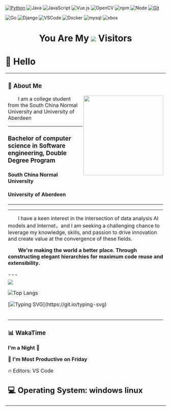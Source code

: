 

<!--
**david188888/david188888** is a ✨ _special_ ✨ repository because its `README.md` (this file) appears on your GitHub profile.

Here are some ideas to get you started:

- 🔭 I’m currently working on ...
- 🌱 I’m currently learning ...
- 👯 I’m looking to collaborate on ...
- 🤔 I’m looking for help with ...
- 💬 Ask me about ...
- 📫 How to reach me: ...
- 😄 Pronouns: ...
- ⚡ Fun fact: ...
-->
  <!-- profile logo 个人资料徽标 -->
[![Python](https://img.shields.io/badge/-Python-37A6AB?style=flat-square&logo=python&logoColor=ffffff)](https://www.python.org/)
![Java](https://img.shields.io/badge/-Java-007396?style=flat-square&logo=java&logoColor=ffffff)
![JavaScript](https://img.shields.io/badge/JavaScript-F7DF1E?style=flat-square&logo=JavaScript&logoColor=ffffff)
![Vue.js](https://img.shields.io/badge/-Vue.js-4FC08D?style=flat-square&logo=Vue.js&logoColor=ffffff)
![OpenCV](https://img.shields.io/badge/-OpenCV-361522?style=flat-square&logo=opencv&logoColor=ffffff)
![npm](https://img.shields.io/badge/-NPM-CB3837?style=flat-square&logo=npm&logoColor=white)
![Node](https://img.shields.io/badge/Node.js-43853D.svg?logo=node.js&logoColor=white)
[![Git](https://img.shields.io/badge/-Git-f05032?style=flat-square&logo=git&logoColor=white)](https://git-scm.com/)

![Go](https://img.shields.io/badge/Go-00ADD8.svg?logo=go&logoColor=white)
![Django](https://img.shields.io/badge/Django-092E20.svg?logo=django&logoColor=white)
![VSCode](https://img.shields.io/badge/VSCode-007ACC?logo=visual-studio-code&logoColor=white)
![Docker](https://img.shields.io/badge/Docker-2496ED?logo=docker&logoColor=white)
![mysql](https://img.shields.io/badge/mysql-00000f.svg?logo=mysql&logoColor=white)
![xbox](https://img.shields.io/badge/xbox-107C10.svg?logo=xbox&logoColor=white)

  <div align="center">
  <h1>
    You Are My <img src="https://profile-counter.glitch.me/david188888/count.svg"> Visitors
  </h1>
  </div>

#  🙋 Hello

<table>
<tr><td>

<!-- About me 关于我 -->
### 🤺 About Me
  
<img align="right" width="250" src="https://cdn.jsdelivr.net/gh/sun0225SUN/sun0225SUN/assets/images/hi.gif" />

<p>&emsp;&emsp;I am a college student from the South China Normal University and University of Aberdeen </p>
  
  
  
---
### Bachelor of computer science in Software engineering, Double Degree Program
####     South China Normal University
#### University of Aberdeen 
---
  
  
---
<p>&emsp;&emsp;I have a keen interest in the intersection of data analysis AI models and Internet，and I am seeking a challenging chance to leverage my knowledge, skills, and passion to drive innovation and create value at the convergence of these fields. </p>
<p><strong>&emsp;&emsp;We're making the world a better place. Through constructing elegant hierarchies for maximum code reuse and extensibility.</strong></p>
---
</td></tr>

<tr>
<td>

  
  
<img align="center" src="https://github-readme-stats-git-masterrstaa-rickstaa.vercel.app/api?username=david188888&show_icons=true"/>



![Top Langs](https://github-readme-stats.vercel.app/api/top-langs/?username=david188888)


[![Typing SVG](https://readme-typing-svg.demolab.com?font=Fira+Code&pause=1000&color=DB8894E6&center=true&vCenter=true&width=435&lines=Welcome+to+David's+world;Enjoy+your+journey!)](https://git.io/typing-svg)
  

  
<tr><td>

<!-- wakatime 统计 -->
---
### 📊 WakaTime
  
<!--START_SECTION:waka-->
**I'm a Night 🦉** 

📅 **I'm Most Productive on Friday** 

🔥 Editors: 
VS Code        

💻 Operating System: 
windows
linux 
---

  
</td></tr>

